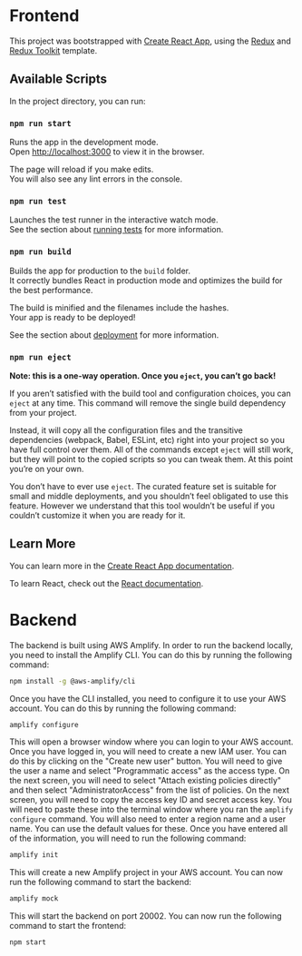 # Frontend
This project was bootstrapped with [Create React App](https://github.com/facebook/create-react-app), using the [Redux](https://redux.js.org/) and [Redux Toolkit](https://redux-toolkit.js.org/) template.

## Available Scripts

In the project directory, you can run:

### `npm run start`

Runs the app in the development mode.<br />
Open [http://localhost:3000](http://localhost:3000) to view it in the browser.

The page will reload if you make edits.<br />
You will also see any lint errors in the console.

### `npm run test`

Launches the test runner in the interactive watch mode.<br />
See the section about [running tests](https://facebook.github.io/create-react-app/docs/running-tests) for more information.

### `npm run build`

Builds the app for production to the `build` folder.<br />
It correctly bundles React in production mode and optimizes the build for the best performance.

The build is minified and the filenames include the hashes.<br />
Your app is ready to be deployed!

See the section about [deployment](https://facebook.github.io/create-react-app/docs/deployment) for more information.

### `npm run eject`

**Note: this is a one-way operation. Once you `eject`, you can’t go back!**

If you aren’t satisfied with the build tool and configuration choices, you can `eject` at any time. This command will remove the single build dependency from your project.

Instead, it will copy all the configuration files and the transitive dependencies (webpack, Babel, ESLint, etc) right into your project so you have full control over them. All of the commands except `eject` will still work, but they will point to the copied scripts so you can tweak them. At this point you’re on your own.

You don’t have to ever use `eject`. The curated feature set is suitable for small and middle deployments, and you shouldn’t feel obligated to use this feature. However we understand that this tool wouldn’t be useful if you couldn’t customize it when you are ready for it.

## Learn More

You can learn more in the [Create React App documentation](https://facebook.github.io/create-react-app/docs/getting-started).

To learn React, check out the [React documentation](https://reactjs.org/).


# Backend

The backend is built using AWS Amplify. In order to run the backend locally, you need to install the Amplify CLI. You can do this by running the following command:

```bash
npm install -g @aws-amplify/cli
```

Once you have the CLI installed, you need to configure it to use your AWS account. You can do this by running the following command:

```bash
amplify configure
```

This will open a browser window where you can login to your AWS account. Once you have logged in, you will need to create a new IAM user. You can do this by clicking on the "Create new user" button. You will need to give the user a name and select "Programmatic access" as the access type. On the next screen, you will need to select "Attach existing policies directly" and then select "AdministratorAccess" from the list of policies. On the next screen, you will need to copy the access key ID and secret access key. You will need to paste these into the terminal window where you ran the `amplify configure` command. You will also need to enter a region name and a user name. You can use the default values for these. Once you have entered all of the information, you will need to run the following command:

```bash
amplify init
```

This will create a new Amplify project in your AWS account. You can now run the following command to start the backend:

```bash
amplify mock
```

This will start the backend on port 20002. You can now run the following command to start the frontend:

```bash
npm start
```

